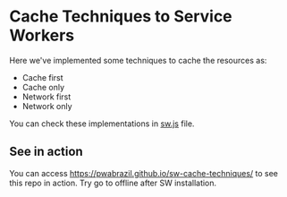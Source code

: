 # Cache Techniques to Service Workers

Here we've implemented some techniques to cache the resources as:

* Cache first
* Cache only
* Network first
* Network only

You can check these implementations in [sw.js](blob/master/sw.js) file.

## See in action

You can access https://pwabrazil.github.io/sw-cache-techniques/ to see this repo in action. Try go to offline after SW installation.
